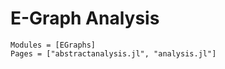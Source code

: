 
# E-Graph Analysis

```@autodocs
Modules = [EGraphs]
Pages = ["abstractanalysis.jl", "analysis.jl"]
```